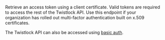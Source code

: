Retrieve an access token using a client certificate.
Valid tokens are required to access the rest of the Twistlock API.
Use this endpoint if your organization has rolled out multi-factor authentication built on x.509 certificates.

The Twistlock API can also be accessed using [basic auth](https://docs.twistlock.com/docs/api/access_api.html).
